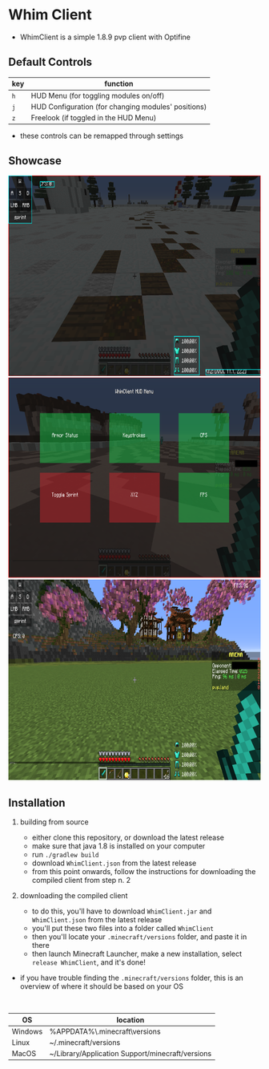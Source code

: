 # Whim Client
- WhimClient is a simple 1.8.9 pvp client with Optifine


## Default Controls


|    key   | function                                            |
| -------- |-----------------------------------------------------|
| `h`      | HUD Menu (for toggling modules on/off)              |
| `j` | HUD Configuration (for changing modules' positions) |
| `z` | Freelook (if toggled in the HUD Menu)               |

- these controls can be remapped through settings

## Showcase

<img src="screenshots/HUDConfiguration.png" alt="HUD Configuration" width=750 height=400>

<img src="screenshots/HUDMenu.png" alt="HUD Menu" width=750 height=400>

<img src="screenshots/normal.png" alt="the resulting visuals" width=750 height=400>

## Installation

1) building from source
    - either clone this repository, or download the latest release
    - make sure that java 1.8 is installed on your computer
    - run `./gradlew build`
    - download `WhimClient.json` from the latest release
    - from this point onwards, follow the instructions for downloading the compiled client from step n. 2
   

2) downloading the compiled client
    - to do this, you'll have to download `WhimClient.jar` and `WhimClient.json` from the latest release
    - you'll put these two files into a folder called `WhimClient`
    - then you'll locate your `.minecraft/versions` folder, and paste it in there
    - then launch Minecraft Launcher, make a new installation, select `release WhimClient`, and it's done!
  
- if you have trouble finding the `.minecraft/versions` folder, this is an overview of where it should be based on your OS

<br>

| OS | location |
|----|-----------|
| Windows | %APPDATA%\\.minecraft\versions |
| Linux | ~/.minecraft/versions |
| MacOS | ~/Library/Application Support/minecraft/versions |
